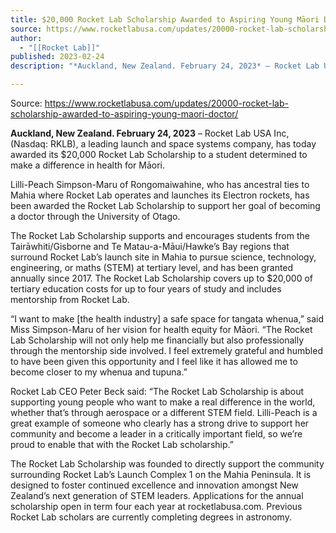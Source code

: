 ```yaml
---
title: $20,000 Rocket Lab Scholarship Awarded to Aspiring Young Māori Doctor 
source: https://www.rocketlabusa.com/updates/20000-rocket-lab-scholarship-awarded-to-aspiring-young-maori-doctor/
author:
  - "[[Rocket Lab]]"
published: 2023-02-24
description: "*Auckland, New Zealand. February 24, 2023* – Rocket Lab USA Inc, (Nasdaq: RKLB), a leading launch and space systems company, has today awarded its $20,000 Rocket Lab Scholarship to a student determined to make a difference in health for Māori."

---
```


Source: https://www.rocketlabusa.com/updates/20000-rocket-lab-scholarship-awarded-to-aspiring-young-maori-doctor/

**Auckland, New Zealand. February 24, 2023** – Rocket Lab USA Inc, (Nasdaq: RKLB), a leading launch and space systems company, has today awarded its $20,000 Rocket Lab Scholarship to a student determined to make a difference in health for Māori.

Lilli-Peach Simpson-Maru of Rongomaiwahine, who has ancestral ties to Mahia where Rocket Lab operates and launches its Electron rockets, has been awarded the Rocket Lab Scholarship to support her goal of becoming a doctor through the University of Otago.

The Rocket Lab Scholarship supports and encourages students from the Tairāwhiti/Gisborne and Te Matau-a-Māui/Hawke’s Bay regions that surround Rocket Lab’s launch site in Mahia to pursue science, technology, engineering, or maths (STEM) at tertiary level, and has been granted annually since 2017. The Rocket Lab Scholarship covers up to $20,000 of tertiary education costs for up to four years of study and includes mentorship from Rocket Lab.

“I want to make \[the health industry\] a safe space for tangata whenua,” said Miss Simpson-Maru of her vision for health equity for Māori. “The Rocket Lab Scholarship will not only help me financially but also professionally through the mentorship side involved. I feel extremely grateful and humbled to have been given this opportunity and I feel like it has allowed me to become closer to my whenua and tupuna.”

Rocket Lab CEO Peter Beck said: “The Rocket Lab Scholarship is about supporting young people who want to make a real difference in the world, whether that’s through aerospace or a different STEM field. Lilli-Peach is a great example of someone who clearly has a strong drive to support her community and become a leader in a critically important field, so we’re proud to enable that with the Rocket Lab scholarship.”

The Rocket Lab Scholarship was founded to directly support the community surrounding Rocket Lab’s Launch Complex 1 on the Mahia Peninsula. It is designed to foster continued excellence and innovation amongst New Zealand’s next generation of STEM leaders. Applications for the annual scholarship open in term four each year at rocketlabusa.com. Previous Rocket Lab scholars are currently completing degrees in astronomy.
